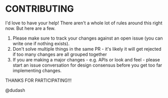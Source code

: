 # CONTRIBUTING
I'd love to have your help! There aren't a whole lot of rules around this right now. But here are a few.

1. Please make sure to track your changes against an open issue (you can write one if nothing exists).
2. Don't solve multiple things in the same PR - it's likely it will get rejected if too many changes are all grouped together
3. If you are making a major changes - e.g. APIs or look and feel - please start an issue conversation for design consensus before you get too far implementing changes.


THANKS FOR PARTICIPATING!!!

@dudash